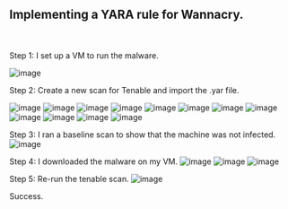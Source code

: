 ## Implementing a YARA rule for Wannacry.
<br>
<br>
Step 1: I set up a VM to run the malware.

![image](https://github.com/user-attachments/assets/fb549f2e-09fd-43ca-918e-f61a575396ca)

Step 2: Create a new scan for Tenable and import the .yar file.

![image](https://github.com/user-attachments/assets/c9338422-7665-4e5d-bf62-3bbb69c610a4)
![image](https://github.com/user-attachments/assets/f89dede8-f626-4ec7-8358-46bbdb30f722)
![image](https://github.com/user-attachments/assets/1640f770-f2ee-4f0f-9d11-f43e98ae121f)
![image](https://github.com/user-attachments/assets/eb79fce6-40e5-4dfa-b454-a25fa3ed7d73)
![image](https://github.com/user-attachments/assets/b004cfb2-9766-4779-a9d8-2345631c4a9b)
![image](https://github.com/user-attachments/assets/b887360f-7e0c-4e2a-926a-f8883e85fbe8)
![image](https://github.com/user-attachments/assets/c3401cef-ffdb-4918-bc46-fc27997cdcd4)
![image](https://github.com/user-attachments/assets/ce631038-8dd5-4e72-b028-b92ff13f6c5f)
![image](https://github.com/user-attachments/assets/7b398c4d-a50a-401b-af65-939fc890d461)
![image](https://github.com/user-attachments/assets/09ae4596-fc9f-4b7e-b80e-55c424bafd2f)
![image](https://github.com/user-attachments/assets/d087ec2e-bd16-4890-b393-1c17addfa51f)
![image](https://github.com/user-attachments/assets/41982ac3-0ef7-45b6-8261-4f544d8d00dc)


Step 3: I ran a baseline scan to show that the machine was not infected.
![image](https://github.com/user-attachments/assets/1ea1ed4b-3cc2-4af7-b01b-2e77fe8763fc)

Step 4: I downloaded the malware on my VM.
![image](https://github.com/user-attachments/assets/0f9694c9-f38d-4427-9190-ffa18abdf4e8)
![image](https://github.com/user-attachments/assets/fda7ab17-2e63-4aa0-b323-41a6dfb5ee90)
![image](https://github.com/user-attachments/assets/2bf8c65e-5c7c-4147-8316-2a664ba680b1)


Step 5: Re-run the tenable scan.
![image](https://github.com/user-attachments/assets/dfb60239-73f9-476c-b09e-bfeb5bf61d89)

Success.
